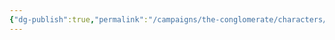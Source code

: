 ```yaml
---
{"dg-publish":true,"permalink":"/campaigns/the-conglomerate/characters/yasul-the-rewarding/"}
---
```

